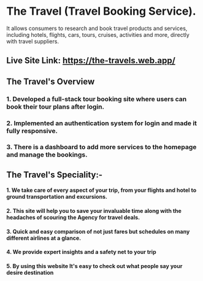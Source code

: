 
# The Travel (Travel Booking Service).
It allows consumers to research and book travel products and services, including hotels, flights, cars, tours, cruises, activities and more, directly with travel suppliers. 

## Live Site Link: https://the-travels.web.app/
## The Travel's Overview
### 1. Developed a full-stack tour booking site where users can book their tour plans after login.
### 2. Implemented an authentication system for login and made it fully responsive.
### 3. There is a dashboard to add more services to the homepage and manage the bookings.

## The Travel's Speciality:-
#### 1. We take care of every aspect of your trip, from your flights and hotel to ground transportation and excursions.

#### 2. This site will help you to save your invaluable time along with the headaches of scouring the Agency for travel deals. 

#### 3. Quick and easy comparison of not just fares but schedules on many different airlines at a glance.

#### 4. We provide expert insights and a safety net to your trip 

#### 5. By using this website It's easy to check out what people say your desire destination
